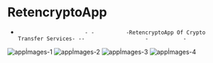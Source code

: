 # RetencryptoApp
-                          - -          -RetencryptoApp Of Crypto Transfer Services- --                   -           -



![appİmages-1](https://user-images.githubusercontent.com/90987920/202919780-bb081f78-911a-4dda-84d8-b72711089f7a.PNG)
![appİmages-2](https://user-images.githubusercontent.com/90987920/202919787-f538bc81-9243-4399-8370-8c3ce0fb0663.PNG)
![appİmages-3](https://user-images.githubusercontent.com/90987920/202919791-304db974-c087-4289-b2de-7f0488c2d23e.PNG)
![appİmages-4](https://user-images.githubusercontent.com/90987920/202919793-b84afe23-b902-4974-8378-f7c88fbb23ee.PNG)
